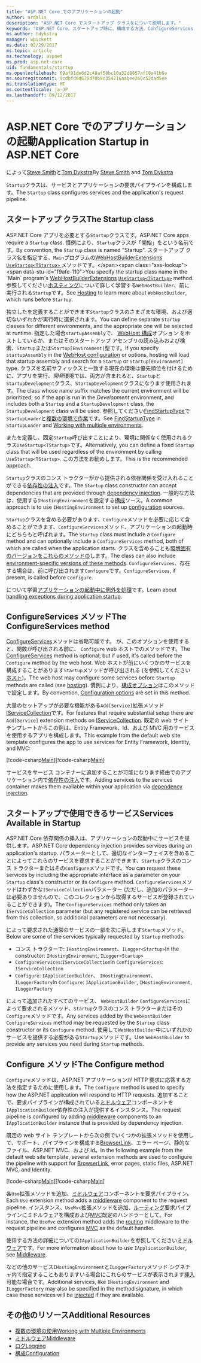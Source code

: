 ```yaml
---
title: "ASP.NET Core でのアプリケーションの起動"
author: ardalis
description: "ASP.NET Core でスタートアップ クラスをについて説明します。"
keywords: "ASP.NET Core、スタートアップ時に、構成する方法、ConfigureServices メソッド"
ms.author: tdykstra
manager: wpickett
ms.date: 02/29/2017
ms.topic: article
ms.technology: aspnet
ms.prod: asp.net-core
uid: fundamentals/startup
ms.openlocfilehash: 69af91de6d2c48af58bc10a32d8857af18a41b6a
ms.sourcegitcommit: 9cdbfd0d670d70b9c354216aabee260c52dad5ee
ms.translationtype: MT
ms.contentlocale: ja-JP
ms.lasthandoff: 09/12/2017
---
```

# <a name="application-startup-in-aspnet-core"></a><span data-ttu-id="f9afe-104">ASP.NET Core でのアプリケーションの起動</span><span class="sxs-lookup"><span data-stu-id="f9afe-104">Application Startup in ASP.NET Core</span></span>

<span data-ttu-id="f9afe-105">によって[Steve Smith](https://ardalis.com/)と[Tom Dykstra](https://github.com/tdykstra/)</span><span class="sxs-lookup"><span data-stu-id="f9afe-105">By [Steve Smith](https://ardalis.com/) and [Tom Dykstra](https://github.com/tdykstra/)</span></span>

<span data-ttu-id="f9afe-106">`Startup`クラスは、サービスとアプリケーションの要求パイプラインを構成します。</span><span class="sxs-lookup"><span data-stu-id="f9afe-106">The `Startup` class configures services and the application's request pipeline.</span></span> 

## <a name="the-startup-class"></a><span data-ttu-id="f9afe-107">スタートアップ クラス</span><span class="sxs-lookup"><span data-stu-id="f9afe-107">The Startup class</span></span>

<span data-ttu-id="f9afe-108">ASP.NET Core アプリを必要とする`Startup`クラスです。</span><span class="sxs-lookup"><span data-stu-id="f9afe-108">ASP.NET Core apps require a `Startup` class.</span></span> <span data-ttu-id="f9afe-109">慣例により、`Startup`クラスが「開始」をという名前です。</span><span class="sxs-lookup"><span data-stu-id="f9afe-109">By convention, the `Startup` class is named "Startup".</span></span> <span data-ttu-id="f9afe-110">スタートアップ クラス名を指定する、`Main`プログラムの[WebHostBuilderExtensions](https://docs.microsoft.com/aspnet/core/api/microsoft.aspnetcore.hosting.webhostbuilderextensions) [ `UseStartup<TStartup>` ](https://docs.microsoft.com/aspnet/core/api/microsoft.aspnetcore.hosting.webhostbuilderextensions#Microsoft_AspNetCore_Hosting_WebHostBuilderExtensions_UseStartup__1_Microsoft_AspNetCore_Hosting_IWebHostBuilder_)メソッドです。</span><span class="sxs-lookup"><span data-stu-id="f9afe-110">You specify the startup class name in the `Main` program's [WebHostBuilderExtensions](https://docs.microsoft.com/aspnet/core/api/microsoft.aspnetcore.hosting.webhostbuilderextensions) [`UseStartup<TStartup>`](https://docs.microsoft.com/aspnet/core/api/microsoft.aspnetcore.hosting.webhostbuilderextensions#Microsoft_AspNetCore_Hosting_WebHostBuilderExtensions_UseStartup__1_Microsoft_AspNetCore_Hosting_IWebHostBuilder_) method.</span></span> <span data-ttu-id="f9afe-111">参照してください[ホスティング](xref:fundamentals/hosting)について詳しく学習する`WebHostBuilder`、前に実行される`Startup`です。</span><span class="sxs-lookup"><span data-stu-id="f9afe-111">See [Hosting](xref:fundamentals/hosting) to learn more about `WebHostBuilder`, which runs before `Startup`.</span></span>

<span data-ttu-id="f9afe-112">独立したを定義することができます`Startup`クラスのさまざまな環境、および適切ないずれかが実行時に選択されます。</span><span class="sxs-lookup"><span data-stu-id="f9afe-112">You can define separate `Startup` classes for different environments, and the appropriate one will be selected at runtime.</span></span> <span data-ttu-id="f9afe-113">指定した場合`startupAssembly`で、 [WebHost 構成](https://docs.microsoft.com/aspnet/core/fundamentals/hosting?tabs=aspnetcore2x#configuring-a-host)オプション をホストしているか、またはそのスタートアップ アセンブリの読み込みおよび検索、`Startup`または`Startup[Environment]`型です。</span><span class="sxs-lookup"><span data-stu-id="f9afe-113">If you specify `startupAssembly` in the [WebHost configuration](https://docs.microsoft.com/aspnet/core/fundamentals/hosting?tabs=aspnetcore2x#configuring-a-host) or options, hosting will load that startup assembly and search for a `Startup` or `Startup[Environment]` type.</span></span> <span data-ttu-id="f9afe-114">クラスを名前サフィックスと一致する現在の環境は優先順位を付けるために、アプリを実行、*開発*環境では、両方が含まれると、`Startup`と`StartupDevelopment`クラス、`StartupDevelopment`クラスになります使用されます。</span><span class="sxs-lookup"><span data-stu-id="f9afe-114">The class whose name suffix matches the current environment will be prioritized, so if the app is run in the *Development* environment, and includes both a `Startup` and a `StartupDevelopment` class, the `StartupDevelopment` class will be used.</span></span> <span data-ttu-id="f9afe-115">参照してください[FindStartupType](https://github.com/aspnet/Hosting/blob/rel/1.1.0/src/Microsoft.AspNetCore.Hosting/Internal/StartupLoader.cs)で`StartupLoader`と[複数の環境で作業](environments.md#startup-conventions)です。</span><span class="sxs-lookup"><span data-stu-id="f9afe-115">See [FindStartupType](https://github.com/aspnet/Hosting/blob/rel/1.1.0/src/Microsoft.AspNetCore.Hosting/Internal/StartupLoader.cs) in `StartupLoader` and [Working with multiple environments](environments.md#startup-conventions).</span></span>

<span data-ttu-id="f9afe-116">またを定義し、固定`Startup`呼び出すことにより、環境に関係なく使用されるクラス`UseStartup<TStartup>`です。</span><span class="sxs-lookup"><span data-stu-id="f9afe-116">Alternatively, you can define a fixed `Startup` class that will be used regardless of the environment by calling `UseStartup<TStartup>`.</span></span> <span data-ttu-id="f9afe-117">この方法をお勧めします。</span><span class="sxs-lookup"><span data-stu-id="f9afe-117">This is the recommended approach.</span></span>

<span data-ttu-id="f9afe-118">`Startup`クラスのコンス トラクターがから提供される依存関係を受け入れることができる[依存性の注入](xref:fundamentals/dependency-injection)です。</span><span class="sxs-lookup"><span data-stu-id="f9afe-118">The `Startup` class constructor can accept dependencies that are provided through [dependency injection](xref:fundamentals/dependency-injection).</span></span> <span data-ttu-id="f9afe-119">一般的な方法は、使用する`IHostingEnvironment`を設定する[構成](xref:fundamentals/configuration)ソース。</span><span class="sxs-lookup"><span data-stu-id="f9afe-119">A common approach is to use `IHostingEnvironment` to set up [configuration](xref:fundamentals/configuration) sources.</span></span>

<span data-ttu-id="f9afe-120">`Startup`クラスを含める必要があります、`Configure`メソッドを必要に応じて含めることができます、`ConfigureServices`メソッド、アプリケーションの起動時にどちらもと呼ばれます。</span><span class="sxs-lookup"><span data-stu-id="f9afe-120">The `Startup` class must include a `Configure` method and can optionally include a `ConfigureServices` method, both of which are called when the application starts.</span></span> <span data-ttu-id="f9afe-121">クラスを含めることも[環境固有のバージョンをこれらのメソッドの](xref:fundamentals/environments#startup-conventions)します。</span><span class="sxs-lookup"><span data-stu-id="f9afe-121">The class can also include [environment-specific versions of these methods](xref:fundamentals/environments#startup-conventions).</span></span> <span data-ttu-id="f9afe-122">`ConfigureServices`、存在する場合は、前に呼び出されます`Configure`です。</span><span class="sxs-lookup"><span data-stu-id="f9afe-122">`ConfigureServices`, if present, is called before `Configure`.</span></span>

<span data-ttu-id="f9afe-123">について学習[アプリケーションの起動中に例外を処理](xref:fundamentals/error-handling#startup-exception-handling)です。</span><span class="sxs-lookup"><span data-stu-id="f9afe-123">Learn about [handling exceptions during application startup](xref:fundamentals/error-handling#startup-exception-handling).</span></span>

## <a name="the-configureservices-method"></a><span data-ttu-id="f9afe-124">ConfigureServices メソッド</span><span class="sxs-lookup"><span data-stu-id="f9afe-124">The ConfigureServices method</span></span>

<span data-ttu-id="f9afe-125">[ConfigureServices](https://docs.microsoft.com/aspnet/core/api/microsoft.aspnetcore.hosting.startupbase#Microsoft_AspNetCore_Hosting_StartupBase_ConfigureServices_Microsoft_Extensions_DependencyInjection_IServiceCollection_)メソッドは省略可能です。 が、このオプションを使用すると、関数が呼び出される前に、 `Configure` web ホストでのメソッドです。</span><span class="sxs-lookup"><span data-stu-id="f9afe-125">The [ConfigureServices](https://docs.microsoft.com/aspnet/core/api/microsoft.aspnetcore.hosting.startupbase#Microsoft_AspNetCore_Hosting_StartupBase_ConfigureServices_Microsoft_Extensions_DependencyInjection_IServiceCollection_) method is optional; but if used, it's called before the `Configure` method by the web host.</span></span> <span data-ttu-id="f9afe-126">Web ホストが前にいくつかのサービスを構成することがあります``Startup``メソッドが呼び出される (を参照してください[ホスト](xref:fundamentals/hosting))。</span><span class="sxs-lookup"><span data-stu-id="f9afe-126">The web host may configure some services before ``Startup`` methods are called (see [hosting](xref:fundamentals/hosting)).</span></span> <span data-ttu-id="f9afe-127">慣例により、[構成オプション](xref:fundamentals/configuration)はこのメソッドで設定します。</span><span class="sxs-lookup"><span data-stu-id="f9afe-127">By convention, [Configuration options](xref:fundamentals/configuration) are set in this method.</span></span>

<span data-ttu-id="f9afe-128">大量のセットアップが必要な機能がある`Add[Service]`拡張メソッド[IServiceCollection](https://docs.microsoft.com/aspnet/core/api/microsoft.extensions.dependencyinjection.iservicecollection)です。</span><span class="sxs-lookup"><span data-stu-id="f9afe-128">For features that require substantial setup there are `Add[Service]` extension methods on [IServiceCollection](https://docs.microsoft.com/aspnet/core/api/microsoft.extensions.dependencyinjection.iservicecollection).</span></span> <span data-ttu-id="f9afe-129">既定の web サイト テンプレートからこの例は、Entity Framework、Id、および MVC 用のサービスを使用するアプリを構成します。</span><span class="sxs-lookup"><span data-stu-id="f9afe-129">This example from the default web site template configures the app to use services for Entity Framework, Identity, and MVC:</span></span>

<span data-ttu-id="f9afe-130">[!code-csharp[Main](../common/samples/WebApplication1/Startup.cs?highlight=4,7,11&start=40&end=55)]</span><span class="sxs-lookup"><span data-stu-id="f9afe-130">[!code-csharp[Main](../common/samples/WebApplication1/Startup.cs?highlight=4,7,11&start=40&end=55)]</span></span>

<span data-ttu-id="f9afe-131">サービスをサービス コンテナーに追加することが可能になります経由でのアプリケーション内で[依存性の注入](xref:fundamentals/dependency-injection)です。</span><span class="sxs-lookup"><span data-stu-id="f9afe-131">Adding services to the services container makes them available within your application via [dependency injection](xref:fundamentals/dependency-injection).</span></span>

## <a name="services-available-in-startup"></a><span data-ttu-id="f9afe-132">スタートアップで使用できるサービス</span><span class="sxs-lookup"><span data-stu-id="f9afe-132">Services Available in Startup</span></span>

<span data-ttu-id="f9afe-133">ASP.NET Core 依存関係の挿入は、アプリケーションの起動中にサービスを提供します。</span><span class="sxs-lookup"><span data-stu-id="f9afe-133">ASP.NET Core dependency injection provides services during an application's startup.</span></span> <span data-ttu-id="f9afe-134">パラメーターとして、適切なインターフェイスを含めることによってこれらのサービスを要求することができます、`Startup`クラスのコンス トラクターまたはその`Configure`メソッドです。</span><span class="sxs-lookup"><span data-stu-id="f9afe-134">You can request these services by including the appropriate interface as a parameter on your `Startup` class's constructor or its `Configure` method.</span></span> <span data-ttu-id="f9afe-135">`ConfigureServices`メソッドはわずかな`IServiceCollection`パラメーター (ただし、追加のパラメーターは必要ありませんので、このコレクションから取得するサービスが登録されていることができます)。</span><span class="sxs-lookup"><span data-stu-id="f9afe-135">The `ConfigureServices` method only takes an `IServiceCollection` parameter (but any registered service can be retrieved from this collection, so additional parameters are not necessary).</span></span>

<span data-ttu-id="f9afe-136">によって要求された通常のサービスの一部を次に示します`Startup`メソッド。</span><span class="sxs-lookup"><span data-stu-id="f9afe-136">Below are some of the services typically requested by `Startup` methods:</span></span>

* <span data-ttu-id="f9afe-137">コンス トラクターで: `IHostingEnvironment`、`ILogger<Startup>`</span><span class="sxs-lookup"><span data-stu-id="f9afe-137">In the constructor:  `IHostingEnvironment`, `ILogger<Startup>`</span></span>
* <span data-ttu-id="f9afe-138">`ConfigureServices`:`IServiceCollection`</span><span class="sxs-lookup"><span data-stu-id="f9afe-138">In `ConfigureServices`:  `IServiceCollection`</span></span>
* <span data-ttu-id="f9afe-139">`Configure`: `IApplicationBuilder`、 `IHostingEnvironment`、`ILoggerFactory`</span><span class="sxs-lookup"><span data-stu-id="f9afe-139">In `Configure`:  `IApplicationBuilder`, `IHostingEnvironment`, `ILoggerFactory`</span></span>

<span data-ttu-id="f9afe-140">によって追加されたすべてのサービス、 ``WebHostBuilder`` ``ConfigureServices``によって要求されるメソッド、``Startup``クラスのコンス トラクターまたはその``Configure``メソッドです。</span><span class="sxs-lookup"><span data-stu-id="f9afe-140">Any services added by the ``WebHostBuilder`` ``ConfigureServices`` method may be requested by the ``Startup`` class constructor or its ``Configure`` method.</span></span> <span data-ttu-id="f9afe-141">使用して`WebHostBuilder`中にいずれかのサービスを提供する必要がある`Startup`メソッドです。</span><span class="sxs-lookup"><span data-stu-id="f9afe-141">Use `WebHostBuilder` to provide any services you need during `Startup` methods.</span></span>

## <a name="the-configure-method"></a><span data-ttu-id="f9afe-142">Configure メソッド</span><span class="sxs-lookup"><span data-stu-id="f9afe-142">The Configure method</span></span>

<span data-ttu-id="f9afe-143">`Configure`メソッドは、ASP.NET アプリケーションが HTTP 要求に応答する方法を指定するために使用します。</span><span class="sxs-lookup"><span data-stu-id="f9afe-143">The `Configure` method is used to specify how the ASP.NET application will respond to HTTP requests.</span></span> <span data-ttu-id="f9afe-144">追加することで、要求パイプラインが構成されている[ミドルウェア](middleware.md)コンポーネントを`IApplicationBuilder`依存性の注入が提供するインスタンス。</span><span class="sxs-lookup"><span data-stu-id="f9afe-144">The request pipeline is configured by adding [middleware](middleware.md) components to an `IApplicationBuilder` instance that is provided by dependency injection.</span></span>

<span data-ttu-id="f9afe-145">既定の web サイト テンプレートから次の例でいくつかの拡張メソッドを使用して、サポート、パイプラインを構成する[BrowserLink](http://vswebessentials.com/features/browserlink)、エラー ページ、静的なファイル、ASP.NET MVC、および Id。</span><span class="sxs-lookup"><span data-stu-id="f9afe-145">In the following example from the default web site template, several extension methods are used to configure the pipeline with support for [BrowserLink](http://vswebessentials.com/features/browserlink), error pages, static files, ASP.NET MVC, and Identity.</span></span>

<span data-ttu-id="f9afe-146">[!code-csharp[Main](../common/samples/WebApplication1/Startup.cs?highlight=8,9,10,14,17,19,21&start=58&end=84)]</span><span class="sxs-lookup"><span data-stu-id="f9afe-146">[!code-csharp[Main](../common/samples/WebApplication1/Startup.cs?highlight=8,9,10,14,17,19,21&start=58&end=84)]</span></span>

<span data-ttu-id="f9afe-147">各`Use`拡張メソッドを追加、[ミドルウェア](xref:fundamentals/middleware)コンポーネントを要求パイプライン。</span><span class="sxs-lookup"><span data-stu-id="f9afe-147">Each `Use` extension method adds a [middleware](xref:fundamentals/middleware) component to the request pipeline.</span></span> <span data-ttu-id="f9afe-148">インスタンス、`UseMvc`拡張メソッドを追加、[ルーティング](routing.md)要求パイプラインにミドルウェアを構成および[MVC](xref:mvc/overview)既定のハンドラーとして。</span><span class="sxs-lookup"><span data-stu-id="f9afe-148">For instance, the `UseMvc` extension method adds the [routing](routing.md) middleware to the request pipeline and configures [MVC](xref:mvc/overview) as the default handler.</span></span>

<span data-ttu-id="f9afe-149">使用する方法の詳細についての`IApplicationBuilder`を参照してください[ミドルウェア](xref:fundamentals/middleware)です。</span><span class="sxs-lookup"><span data-stu-id="f9afe-149">For more information about how to use `IApplicationBuilder`, see [Middleware](xref:fundamentals/middleware).</span></span>

<span data-ttu-id="f9afe-150">などの他のサービス`IHostingEnvironment`と`ILoggerFactory`メソッド シグネチャ内で指定することもありますいる場合にこれらのサービスが表示されます[挿入](dependency-injection.md)可能な場合です。</span><span class="sxs-lookup"><span data-stu-id="f9afe-150">Additional services, like `IHostingEnvironment` and `ILoggerFactory` may also be specified in the method signature, in which case these services will be [injected](dependency-injection.md) if they are available.</span></span> 

## <a name="additional-resources"></a><span data-ttu-id="f9afe-151">その他のリソース</span><span class="sxs-lookup"><span data-stu-id="f9afe-151">Additional Resources</span></span>

* [<span data-ttu-id="f9afe-152">複数の環境の使用</span><span class="sxs-lookup"><span data-stu-id="f9afe-152">Working with Multiple Environments</span></span>](xref:fundamentals/environments)
* [<span data-ttu-id="f9afe-153">ミドルウェア</span><span class="sxs-lookup"><span data-stu-id="f9afe-153">Middleware</span></span>](xref:fundamentals/middleware)
* [<span data-ttu-id="f9afe-154">ログ</span><span class="sxs-lookup"><span data-stu-id="f9afe-154">Logging</span></span>](xref:fundamentals/logging)
* [<span data-ttu-id="f9afe-155">構成</span><span class="sxs-lookup"><span data-stu-id="f9afe-155">Configuration</span></span>](xref:fundamentals/configuration)
